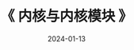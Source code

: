---
title: "《 内核与内核模块 》"
date: 2024-01-13  
menu:
  main:
    identifier: "linux-kernel"
    parent: "linux"
    name: "《 内核与内核模块 》"
    weight: 1
---